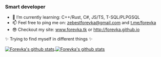 ### Smart developer
- 🌱 I’m currently learning: C++/Rust, C#, JS/TS, T-SQL/PLPGSQL
- 📫 Feel free to ping me on: zebestforevka@gmail.com and [t.me/forevka](https://t.me/forevka)
- 😎 Checkout my site: www.forevka.tk or http://forevka.github.io

✨ Trying to find myself in different things ✨

<!--
**Forevka/Forevka** is a ✨ _special_ ✨ repository because its `README.md` (this file) appears on your GitHub profile.

Here are some ideas to get you started:

- 🔭 I’m currently working on ...
- 🌱 I’m currently learning ...
- 👯 I’m looking to collaborate on ...
- 🤔 I’m looking for help with ...
- 💬 Ask me about ...
- 📫 How to reach me: ...
- 😄 Pronouns: ...
- ⚡ Fun fact: ...
-->
<a href="https://github.com/Forevka">
  <img align="center" src="https://github-readme-stats.anuraghazra1.vercel.app/api?username=forevka&show_icons=true&include_all_commits=true&theme=vue" alt="Forevka's github stats" />
</a>

<a href="https://github.com/Forevka">
  <img align="center" src="https://github-readme-stats.anuraghazra1.vercel.app/api/top-langs/?username=forevka&layout=compact&theme=vue" alt="Forevka's github stats" />
</a>
